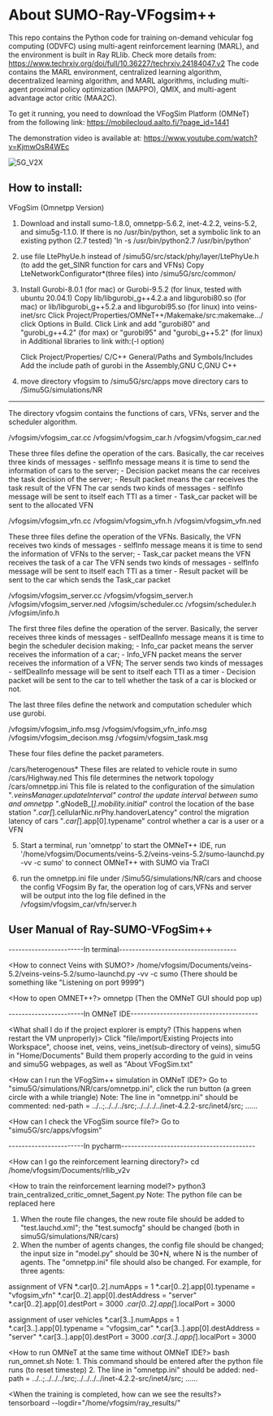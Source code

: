 # About SUMO-Ray-VFogsim++

This repo contains the Python code for training on-demand vehicular fog computing (ODVFC) using multi-agent reinforcement learning (MARL), and the environment is built in Ray RLlib.
Check more details from: https://www.techrxiv.org/doi/full/10.36227/techrxiv.24184047.v2
The code contains the MARL environment, centralized learning algorithm, decentralized learning algorithm, and MARL algorithms, including multi-agent proximal policy optimization (MAPPO), QMIX, and multi-agent advantage actor critic (MAA2C).

To get it running, you need to download the VFogSim Platform (OMNeT) from the following link:
https://mobilecloud.aalto.fi/?page_id=1441

The demonstration video is available at:
https://www.youtube.com/watch?v=KjmwOsR4WEc

![5G_V2X](https://github.com/JiamingYIN/vfogsim/assets/61701502/738a510c-8f18-465b-848c-516d041c3bf1)


How to install:
-------------------------------------------------------------------------  

VFogSim (Omnetpp Version)

1. Download and install sumo-1.8.0, omnetpp-5.6.2, inet-4.2.2, veins-5.2, and simu5g-1.1.0. If there is no /usr/bin/python, set a symbolic link to an existing python (2.7 tested)
   'ln -s /usr/bin/python2.7 /usr/bin/python'

2. use file LtePhyUe.h instead of /simu5G/src/stack/phy/layer/LtePhyUe.h (to add the get_SINR function for cars and VFNs)
   Copy LteNetworkConfigurator*(three files) into /simu5G/src/common/

3. Install Gurobi-8.0.1 (for mac) or Gurobi-9.5.2 (for linux, tested with ubuntu 20.04.1)
   Copy lib/libgurobi_g++4.2.a and libgurobi80.so (for mac) or lib/libgurobi_g++5.2.a and libgurobi95.so (for linux) into veins-inet/src
   Click Project/Properties/OMNeT++/Makemake/src:makemake.../ click Options in Build.
   Click Link and add "gurobi80" and "gurobi_g++4.2" (for max) or "gurobi95" and "gurobi_g++5.2" (for linux) in Additional libraries to link with:(-l option)

   Click Project/Properties/ C/C++ General/Paths and Symbols/Includes
   Add the include path of gurobi in the Assembly,GNU C,GNU C++

4. move directory vfogsim to /simu5G/src/apps
   move directory cars to /Simu5G/simulations/NR
   
-------------------------------------------------------------------------   

   The directory vfogsim contains the functions of cars, VFNs, server and the scheduler algorithm.

   /vfogsim/vfogsim_car.cc
   /vfogsim/vfogsim_car.h
   /vfogsim/vfogsim_car.ned

   These three files define the operation of the cars.
   Basically, the car receives three kinds of messages
     - selfInfo message means it is time to send the information of cars to the server;
     - Decision packet means the car receives the task decision of the server;
     - Result packet means the car receives the task result of the VFN
   The car sends two kinds of messages
     - selfInfo message will be sent to itself each TTI as a timer
     - Task_car packet will be sent to the allocated VFN


   /vfogsim/vfogsim_vfn.cc
   /vfogsim/vfogsim_vfn.h
   /vfogsim/vfogsim_vfn.ned

   These three files define the operation of the VFNs.
   Basically, the VFN receives two kinds of messages
     - selfInfo message means it is time to send the information of VFNs to the server;
     - Task_car packet means the VFN receives the task of a car
   The VFN sends two kinds of messages
     - selfInfo message will be sent to itself each TTI as a timer
     - Result packet will be sent to the car which sends the Task_car packet


   /vfogsim/vfogsim_server.cc
   /vfogsim/vfogsim_server.h
   /vfogsim/vfogsim_server.ned
   /vfogsim/scheduler.cc
   /vfogsim/scheduler.h
   /vfogsim/info.h

   The first three files define the operation of the server.
   Basically, the server receives three kinds of messages
     - selfDealInfo message means it is time to begin the scheduler decision making;
     - Info_car packet means the server receives the information of a car;
     - Info_VFN packet means the server receives the information of a VFN;
   The server sends two kinds of messages
     - selfDealInfo message will be sent to itself each TTI as a timer
     - Decision packet will be sent to the car to tell whether the task of a car is blocked or not.

   The last three files define the network and computation scheduler which use gurobi.


   /vfogsim/vfogsim_info.msg
   /vfogsim/vfogsim_vfn_info.msg
   /vfogsim/vfogsim_decison.msg
   /vfogsim/vfogsim_task.msg

   These four files define the packet parameters.


   /cars/heterogenous*
     These files are related to vehicle route in sumo
   /cars/Highway.ned
     This file determines the network topology
   /cars/omnetpp.ini
     This file is related to the configuration of the simulation
     "*.veinsManager.updateInterval" control the update interval between sumo and omnetpp
     "*.gNodeB_[*].mobility.initial*" control the location of the base station
     "*.car[*].cellularNic.nrPhy.handoverLatency" control the migration latency of cars
     "*.car[*].app[0].typename" control whether a car is a user or a VFN



5. Start a terminal, run 'omnetpp' to start the OMNeT++ IDE, run '/home/vfogsim/Documents/veins-5.2/veins-veins-5.2/sumo-launchd.py -vv -c sumo' to connect OMNeT++ with SUMO via TraCI

6. run the omnetpp.ini file under /Simu5G/simulations/NR/cars and choose the config VFogsim
   By far, the operation log of cars,VFNs and server will be output into the log file defined in the /vfogsim/vfogsim_car/vfn/server.h

User Manual of Ray-SUMO-VFogSim++    
-------------------------------------------------------------------------

-----------------------In terminal------------------------------------

<How to connect Veins with SUMO?>
/home/vfogsim/Documents/veins-5.2/veins-veins-5.2/sumo-launchd.py -vv -c sumo
(There should be something like "Listening on port 9999")

<How to open OMNET++?>
omnetpp
(Then the OMNeT GUI should pop up)

-----------------------In OMNeT IDE---------------------------------------

<What shall I do if the project explorer is empty? (This happens when restart the VM unproperly)>
Click "file/import/Existing Projects into Workspace", choose inet, veins, veins_inet(sub-directory of veins), simu5G in "Home/Documents"
Build them properly according to the guid in veins and simu5G webpages, as well as "About VFogSim.txt"

<How can I run the VFogSim++ simulation in OMNeT IDE?>
Go to "simu5G/simulations/NR/cars/omnetpp.ini", click the run button (a green circle with a while triangle)
Note: The line in "omnetpp.ini" should be commented: ned-path = ../..;../../../src;../../../../inet-4.2.2-src/inet4/src; ......

<How can I check the VFogSim source file?>
Go to "simu5G/src/apps/vfogsim"

-----------------------In pycharm-----------------------------------------

<How can I go the reinforcement learning directory?>
cd /home/vfogsim/Documents/rllib_v2v

<How to train the reinforcement learning model?>
python3 train_centralized_critic_omnet_5agent.py
Note: The python file can be replaced here
1. When the route file changes, the new route file should be added to "test.lauchd.xml"; the "test.sumocfg" should be changed (both in simu5G/simulations/NR/cars)
2. When the number of agents changes, the config file should be changed; the input size in "model.py" should be 30*N, where N is the number of agents. The "omnetpp.ini" file should also be changed. For example, for three agents:

 assignment of VFN
*.car[0..2].numApps = 1
*.car[0..2].app[0].typename = "vfogsim_vfn"
*.car[0..2].app[0].destAddress = "server"
*.car[0..2].app[0].destPort = 3000
*.car[0..2].app[*].localPort = 3000

assignment of user vehicles
*.car[3..].numApps = 1
*.car[3..].app[0].typename = "vfogsim_car"
*.car[3..].app[0].destAddress = "server"
*.car[3..].app[0].destPort = 3000
*.car[3..].app[*].localPort = 3000

<How to run OMNeT at the same time without OMNeT IDE?>
bash run_omnet.sh
Note: 1. This command should be entered after the python file runs (to reset timestep)
2. The line in "omnetpp.ini" should be added: ned-path = ../..;../../../src;../../../../inet-4.2.2-src/inet4/src; ......

<When the training is completed, how can we see the results?>
tensorboard --logdir="/home/vfogsim/ray_results/<name of the folder>"



